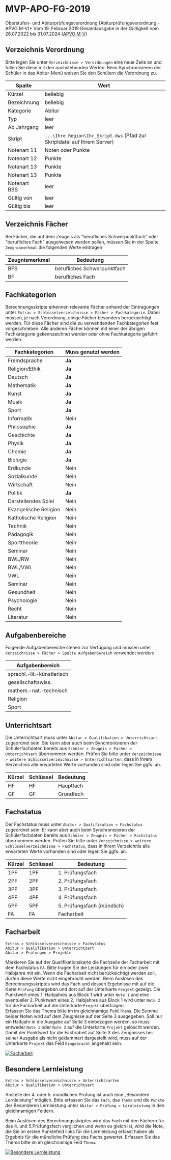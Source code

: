 # MVP-APO-FG-2019

[04]:/assets/images/MVP/004.png "Besondere Lernleistung"
[05]:/assets/images/MVP/005.png "Facharbeit"

Oberstufen- und Abiturprüfungsverordnung (Abiturprüfungsverordnung - APVO M-V)* Vom 19. Februar 2019
Gesamtausgabe in der Gültigkeit vom 26.07.2022 bis 31.07.2024  ([APVO M-V](https://www.landesrecht-mv.de/bsmv/document/jlr-AbiPrVMVrahmen))

## Verzeichnis Verordnung

Bitte legen Sie unter ```Verzeichnisse > Verordnungen``` eine neue Zeile an und füllen Sie diese mit den nachstehenden Werten. Beim Synchronisieren der Schüler in das Abitur-Menü weisen Sie den Schülern die Verordnung zu.

|Spalte|Wert|
|--|--|
|Kürzel|beliebig|
|Bezeichnung|beliebig|
|Kategorie|Abitur|
|Typ|leer|
|Ab Jahrgang|leer|
|Skript|```...\Ihre Region\Ihr_Skript.dws``` (Pfad zur Skriptdatei auf Ihrem Server)|
|Notenart 11|Noten oder Punkte|
|Notenart 12|Punkte|
|Notenart 13|Punkte|
|Notenart 13|Punkte|
|Notenart BBS|leer|
|Gültig von |leer|
|Gültig bis|leer|

## Verzeichnis Fächer

Bei Fächer, die auf dem Zeugnis als "berufliches Schwerpunktfach" oder "berufliches Fach" ausgeiwesen werden sollen, müssen Sie in der Spalte `Zeugnismerkmal` die folgenden Werte eintragen

|Zeugnismerkmal|Bedeutung|
|--|--|
|BFS|berufliches Schwerpunktfach|
|BF|berufliches Fach|


## Fachkategorien

Berechnungsskripte erkennen relevante Fächer anhand der Eintragungen unter `Extras > Schlüsselverzeichnisse > Fächer > Fachkategorie`. 
Dabei müssen, je nach Verordnung, einige Fächer besonders berücksichtigt werden. Für diese Fächer sind die zu verwendenden Fachkategorien fest vorgeschrieben. Alle anderen Fächer können mit einer der übrigen Fachkategorie gekennzeichnet werden oder ohne Fachkategorie geführt werden.

|Fachkategorien|Muss genutzt werden|
|--|--|
|Fremdsprache|**Ja**|
|Religion/Ethik|**Ja**|
|Deutsch|**Ja**|
|Mathematik|**Ja**|
|Kunst|**Ja**|
|Musik|**Ja**|
|Sport|**Ja**|
|Informatik|Nein|
|Philosophie|**Ja**|
|Geschichte|**Ja**|
|Physik|**Ja**|
|Chemie|**Ja**|
|Biologie|**Ja**|
|Erdkunde|Nein|
|Sozialkunde|Nein|
|Wirtschaft|Nein|
|Politik|**Ja**|
|Darstellendes Spiel|Nein|
|Evangelische Religion|Nein|
|Katholische Religion|Nein|
|Technik|Nein|
|Pädagogik|Nein|
|Sporttheorie|Nein|
|Seminar|Nein|
|BWL/RW|Nein|
|BWL/VWL|Nein|
|VWL|Nein|
|Seminar|Nein|
|Gesundheit|Nein|
|Psychologie|Nein|
|Recht|Nein|
|Literatur|Nein|

## Aufgabenbereiche

Folgende Aufgabenbereiche stehen zur Verfügung und müssen unter ```Verzeichnisse > Fächer > Spalte Aufgabenbereich``` verwendet werden:

|Aufgabenbereich|
|--|
|sprachl.-lit.-künstlerisch|
|gesellschaftswiss.|
|mathem.-nat.-technisch|
|Religion|
|Sport|

## Unterrichtsart

Die Unterrichtsart muss unter ```Abitur > Qualifikation > Unterrichtsart``` zugeordnet sein. Sie kann aber auch beim Synchronisieren der Schülerfachdaten bereits aus ```Schüler > Zeugnis > Fächer > Unterrichtsart``` übernommen werden.
Prüfen Sie bitte unter ```Verzeichnisse > weitere Schlüsselverzeichnisse > Unterrichtsarten```,  dass in Ihrem Verzeichnis alle erwarteten Werte vorhanden sind oder legen Sie ggfs. an.

|Kürzel| Schlüssel |Bedeutung|
|--|--|--|
|HF|HF|Hauptfach|
|GF|GF|Grundfach|

## Fachstatus

Der Fachstatus muss unter ```Abitur > Qualifikation > Fachstatus``` zugeordnet sein. Er kann aber auch beim Synchronisieren der Schülerfachdaten bereits aus ```Schüler > Zeugnis > Fächer > Fachstatus``` übernommen werden.
Prüfen Sie bitte unter ```Verzeichnisse > weitere Schlüsselverzeichnisse > Fachstatus```,  dass in Ihrem Verzeichnis alle erwarteten Werte vorhanden sind oder legen Sie ggfs. an.

|Kürzel |Schlüssel |Bedeutung|
|--|--|--|
|1PF |1PF |1. Prüfungsfach|
|2PF |2PF |2. Prüfungsfach|
|3PF |3PF |3. Prüfungsfach|
|4PF |4PF |4. Prüfungsfach|
|5PF |5PF |5. Prüfungsfach (mündlich)|
|FA|FA|Facharbeit|

## Facharbeit

`Extras > Schlüsselverzeichnisse > Fachstatus` <br/>`Abitur > Qualifikation > Unterrichtsart`<br/>`Abitur > Prüfungen > Projekte`

Markieren Sie auf der Qualifikationskarte die Fachzeile der Facharbeit mit dem Fachstatus `FA`. Bitte tragen Sie die Leistungen für ein oder zwei Halbjahre mit ein. Wenn die Facharbeit nicht berücksichtigt werden soll, dürfen diese Werte nicht eingebracht werden.
Beim Auslösen des Berechnungsskriptes wird das Fach und dessen Ergebnisse mit auf die Karte `Prüfung` übergeben und dort auf der Unterkarte `Projekt` gezeigt.
Die Punktwert eines 1. Halbjahres aus Block 1 wird unter `Note 1` und eine eventueller 2. Punktwert eines 2. Halbjahres aus Block 1 wird unter `Note 2` für die Facharbeit auf die Unterkarte `Projekt` übertragen.   
Erfassen Sie das Thema bitte im im gleichnamige Feld `Thema`.
Die Summe beider Noten wird auf dem Zeugnisse auf der Seite 3 ausgegeben. Soll nur ein Halbjahr in die Ausgabe auf Seite 3 einbezogen werden, so muss entweder `Note 1` oder `Note 2` auf die Unterkarte `Projekt` gelöscht werden.
Damit der Punktwert für die Fachrabeit auf Seite 3 des Zeugnisses bei seiner Ausgabe als nicht geklammert dargestellt wird, muss auf der Unterkarte `Projekt` das Feld `Eingebracht` angehakt sein.

[![Facharbeit][05]][05]

## Besondere Lernleistung

`Extras > Schlüsselverzeichnisse > Unterrichtsarten` <br/>`Abitur > Qualifikation > Unterrichtsart`

Anstelle der 4. oder 5. mündlichen Prüfung ist auch eine „Besondere Lernleistung“ möglich.
Bitte erfassen Sie das `Fach`, das `Thema` und die `Punkte` der Besonderen Lernleistung unter `Abitur > Prüfung > Lernleistung` in den gleichnamigen Feldern.

Beim Auslösen des Berechnungsskriptes wird das Fach mit den Fächern für das 4. und 5.Prüfungsfach verglichen und wenn es gleich ist, wird die Note, die Sie im ersten Punktefeld links für die Lernleistung erfasst haben als Ergebnis für die mündliche Prüfung des Fachs gewertet.
Erfassen Sie das Thema bitte im im gleichnamige Feld `Thema`.

[![Besondere Lernleistung][04]][04]